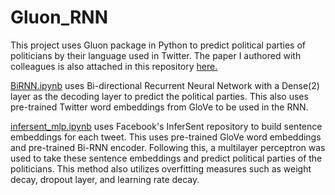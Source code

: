 # Gluon_RNN

This project uses Gluon package in Python to predict political parties of politicians by their language used in Twitter. The paper I authored with colleagues is also attached in this repository [here.](https://github.com/yoonsunghong/Gluon_RNN/blob/master/Predicting%20Political%20Parties%20in%20Context%20of%20Twitter.pdf)

[BiRNN.ipynb](./BiRNN.ipynb) uses Bi-directional Recurrent Neural Network with a Dense(2) layer as the decoding layer to predict the political parties. This also uses pre-trained Twitter word embeddings from GloVe to be used in the RNN.

[infersent_mlp.ipynb](./infersent_mlp.ipynb) uses Facebook's InferSent repository to build sentence embeddings for each tweet. This uses pre-trained GloVe word embeddings and pre-trained Bi-RNN encoder. Following this, a multilayer perceptron was used to take these sentence embeddings and predict political parties of the politicians. This method also utilizes overfitting measures such as weight decay, dropout layer, and learning rate decay.
